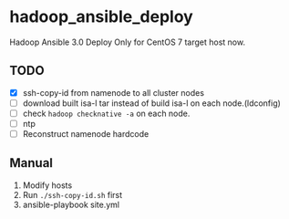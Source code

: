 # hadoop_ansible_deploy
Hadoop Ansible 3.0 Deploy
Only for CentOS 7 target host now.

## TODO
- [x] ssh-copy-id from namenode to all cluster nodes
- [ ] download built isa-l tar instead of build isa-l on each node.(ldconfig)
- [ ] check `hadoop checknative -a` on each node.
- [ ] ntp
- [ ] Reconstruct namenode hardcode

## Manual
1. Modify hosts
2. Run `./ssh-copy-id.sh` first
3. ansible-playbook site.yml
